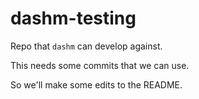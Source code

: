 # dashm-testing
Repo that `dashm` can develop against.

This needs some commits that we can use.

So we'll make some edits to the README.
